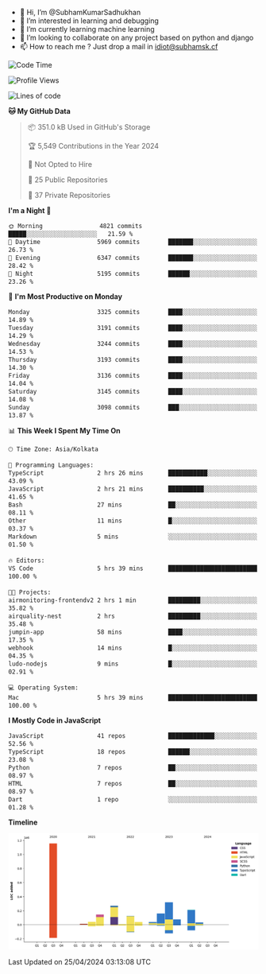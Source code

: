 - 👋 Hi, I’m @SubhamKumarSadhukhan
- 👀 I’m interested in learning and debugging
- 🌱 I’m currently learning machine learning
- 💞️ I’m looking to collaborate on any project based on python and django
- 📫 How to reach me ?
      Just drop a mail in idiot@subhamsk.cf

<!---
SubhamKumarSadhukhan/SubhamKumarSadhukhan is a ✨ special ✨ repository because its `README.md` (this file) appears on your GitHub profile.
You can click the Preview link to take a look at your changes.
--->


<!--START_SECTION:waka-->
![Code Time](http://img.shields.io/badge/Code%20Time-2%2C135%20hrs%2039%20mins-blue)

![Profile Views](http://img.shields.io/badge/Profile%20Views-0-blue)

![Lines of code](https://img.shields.io/badge/From%20Hello%20World%20I%27ve%20Written-2.6%20million%20lines%20of%20code-blue)

**🐱 My GitHub Data** 

> 📦 351.0 kB Used in GitHub's Storage 
 > 
> 🏆 5,549 Contributions in the Year 2024
 > 
> 🚫 Not Opted to Hire
 > 
> 📜 25 Public Repositories 
 > 
> 🔑 37 Private Repositories 
 > 
**I'm a Night 🦉** 

```text
🌞 Morning                4821 commits        █████░░░░░░░░░░░░░░░░░░░░   21.59 % 
🌆 Daytime                5969 commits        ███████░░░░░░░░░░░░░░░░░░   26.73 % 
🌃 Evening                6347 commits        ███████░░░░░░░░░░░░░░░░░░   28.42 % 
🌙 Night                  5195 commits        ██████░░░░░░░░░░░░░░░░░░░   23.26 % 
```
📅 **I'm Most Productive on Monday** 

```text
Monday                   3325 commits        ████░░░░░░░░░░░░░░░░░░░░░   14.89 % 
Tuesday                  3191 commits        ████░░░░░░░░░░░░░░░░░░░░░   14.29 % 
Wednesday                3244 commits        ████░░░░░░░░░░░░░░░░░░░░░   14.53 % 
Thursday                 3193 commits        ████░░░░░░░░░░░░░░░░░░░░░   14.30 % 
Friday                   3136 commits        ████░░░░░░░░░░░░░░░░░░░░░   14.04 % 
Saturday                 3145 commits        ████░░░░░░░░░░░░░░░░░░░░░   14.08 % 
Sunday                   3098 commits        ███░░░░░░░░░░░░░░░░░░░░░░   13.87 % 
```


📊 **This Week I Spent My Time On** 

```text
🕑︎ Time Zone: Asia/Kolkata

💬 Programming Languages: 
TypeScript               2 hrs 26 mins       ███████████░░░░░░░░░░░░░░   43.09 % 
JavaScript               2 hrs 21 mins       ██████████░░░░░░░░░░░░░░░   41.65 % 
Bash                     27 mins             ██░░░░░░░░░░░░░░░░░░░░░░░   08.11 % 
Other                    11 mins             █░░░░░░░░░░░░░░░░░░░░░░░░   03.37 % 
Markdown                 5 mins              ░░░░░░░░░░░░░░░░░░░░░░░░░   01.50 % 

🔥 Editors: 
VS Code                  5 hrs 39 mins       █████████████████████████   100.00 % 

🐱‍💻 Projects: 
airmonitoring-frontendv2 2 hrs 1 min         █████████░░░░░░░░░░░░░░░░   35.82 % 
airquality-nest          2 hrs               █████████░░░░░░░░░░░░░░░░   35.48 % 
jumpin-app               58 mins             ████░░░░░░░░░░░░░░░░░░░░░   17.35 % 
webhook                  14 mins             █░░░░░░░░░░░░░░░░░░░░░░░░   04.35 % 
ludo-nodejs              9 mins              █░░░░░░░░░░░░░░░░░░░░░░░░   02.91 % 

💻 Operating System: 
Mac                      5 hrs 39 mins       █████████████████████████   100.00 % 
```

**I Mostly Code in JavaScript** 

```text
JavaScript               41 repos            █████████████░░░░░░░░░░░░   52.56 % 
TypeScript               18 repos            ██████░░░░░░░░░░░░░░░░░░░   23.08 % 
Python                   7 repos             ██░░░░░░░░░░░░░░░░░░░░░░░   08.97 % 
HTML                     7 repos             ██░░░░░░░░░░░░░░░░░░░░░░░   08.97 % 
Dart                     1 repo              ░░░░░░░░░░░░░░░░░░░░░░░░░   01.28 % 
```



**Timeline**

![Lines of Code chart](https://raw.githubusercontent.com/SubhamKumarSadhukhan/SubhamKumarSadhukhan/main/assets/bar_graph.png)


 Last Updated on 25/04/2024 03:13:08 UTC
<!--END_SECTION:waka-->
